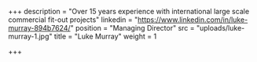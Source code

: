 +++
description = "Over 15 years experience with international large scale commercial fit-out projects"
linkedin = "https://www.linkedin.com/in/luke-murray-894b7624/"
position = "Managing Director"
src = "uploads/luke-murray-1.jpg"
title = "Luke Murray"
weight = 1

+++
